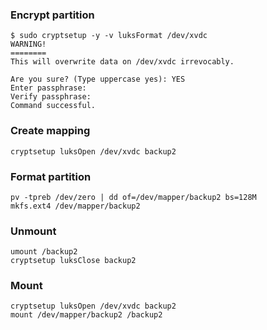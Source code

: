 ### Encrypt partition
```
$ sudo cryptsetup -y -v luksFormat /dev/xvdc 
WARNING!
========
This will overwrite data on /dev/xvdc irrevocably.

Are you sure? (Type uppercase yes): YES
Enter passphrase: 
Verify passphrase: 
Command successful.
```

### Create mapping
```
cryptsetup luksOpen /dev/xvdc backup2
```

### Format partition
```
pv -tpreb /dev/zero | dd of=/dev/mapper/backup2 bs=128M
mkfs.ext4 /dev/mapper/backup2
```

### Unmount
```
umount /backup2
cryptsetup luksClose backup2
```

### Mount
```
cryptsetup luksOpen /dev/xvdc backup2
mount /dev/mapper/backup2 /backup2
```
